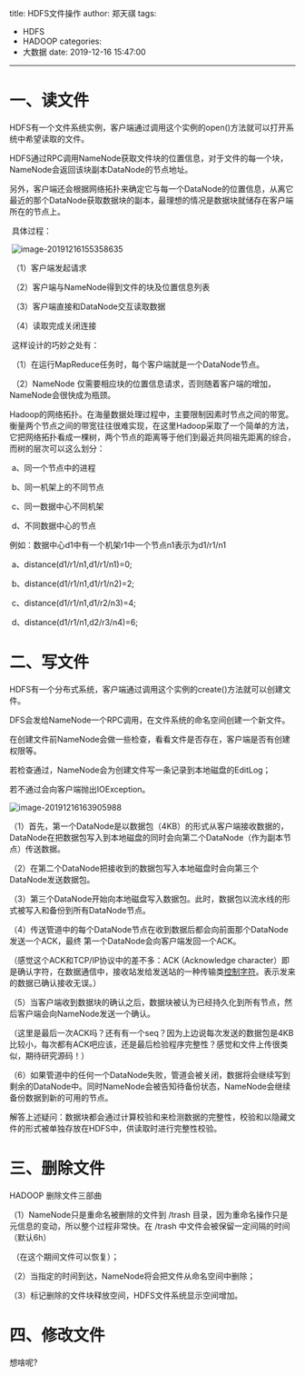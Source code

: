 title: HDFS文件操作
author: 郑天祺
tags:
  - HDFS
  - HADOOP
categories:
  - 大数据
date: 2019-12-16 15:47:00

---

# 	一、读文件

​	HDFS有一个文件系统实例，客户端通过调用这个实例的open()方法就可以打开系统中希望读取的文件。

​	HDFS通过RPC调用NameNode获取文件块的位置信息，对于文件的每一个块，NameNode会返回该块副本DataNode的节点地址。

​	另外，客户端还会根据网络拓扑来确定它与每一个DataNode的位置信息，从离它最近的那个DataNode获取数据块的副本，最理想的情况是数据块就储存在客户端所在的节点上。

​	具体过程：

​	![image-20191216155358635](/img/hdfs-read-file.png)

​	（1）客户端发起请求

​	（2）客户端与NameNode得到文件的块及位置信息列表

​	（3）客户端直接和DataNode交互读取数据

​	（4）读取完成关闭连接

​	这样设计的巧妙之处有：

​	（1）在运行MapReduce任务时，每个客户端就是一个DataNode节点。

​	（2）NameNode 仅需要相应块的位置信息请求，否则随着客户端的增加，NameNode会很快成为瓶颈。

​	Hadoop的网络拓扑。在海量数据处理过程中，主要限制因素时节点之间的带宽。衡量两个节点之间的带宽往往很难实现，在这里Hadoop采取了一个简单的方法，它把网络拓扑看成一棵树，两个节点的距离等于他们到最近共同祖先距离的综合，而树的层次可以这么划分：

​	a、同一个节点中的进程

​	b、同一机架上的不同节点

​	c、同一数据中心不同机架

​	d、不同数据中心的节点

例如：数据中心d1中有一个机架r1中一个节点n1表示为d1/r1/n1

​	a、distance(d1/r1/n1,d1/r1/n1)=0;

​	b、distance(d1/r1/n1,d1/r1/n2)=2;

​	c、distance(d1/r1/n1,d1/r2/n3)=4;

​	d、distance(d1/r1/n1,d2/r3/n4)=6; 

# 二、写文件

HDFS有一个分布式系统，客户端通过调用这个实例的create()方法就可以创建文件。

DFS会发给NameNode一个RPC调用，在文件系统的命名空间创建一个新文件。

在创建文件前NameNode会做一些检查，看看文件是否存在，客户端是否有创建权限等。

若检查通过，NameNode会为创建文件写一条记录到本地磁盘的EditLog；

若不通过会向客户端抛出IOException。

![image-20191216163905988](/img/hdfs-write-file.png)

（1）首先，第一个DataNode是以数据包（4KB）的形式从客户端接收数据的，DataNode在把数据包写入到本地磁盘的同时会向第二个DataNode（作为副本节点）传送数据。

（2）在第二个DataNode把接收到的数据包写入本地磁盘时会向第三个DataNode发送数据包。

（3）第三个DataNode开始向本地磁盘写入数据包。此时，数据包以流水线的形式被写入和备份到所有DataNode节点。

（4）传送管道中的每个DataNode节点在收到数据后都会向前面那个DataNode发送一个ACK，最终 第一个DataNode会向客户端发回一个ACK。

（感觉这个ACK和TCP/IP协议中的差不多：ACK (Acknowledge character）即是确认字符，在数据通信中，接收站发给发送站的一种传输类[控制字符](https://baike.baidu.com/item/控制字符/6913704)。表示发来的数据已确认接收无误。）

（5）当客户端收到数据块的确认之后，数据块被认为已经持久化到所有节点，然后客户端会向NameNode发送一个确认。

（这里是最后一次ACK吗？还有有一个seq？因为上边说每次发送的数据包是4KB比较小，每次都有ACK吧应该，还是最后检验程序完整性？感觉和文件上传很类似，期待研究源码！）

（6）如果管道中的任何一个DataNode失败，管道会被关闭，数据将会继续写到剩余的DataNode中。同时NameNode会被告知待备份状态，NameNode会继续备份数据到新的可用的节点。

解答上述疑问：数据块都会通过计算校验和来检测数据的完整性，校验和以隐藏文件的形式被单独存放在HDFS中，供读取时进行完整性校验。

# 三、删除文件

HADOOP	删除文件三部曲

（1）NameNode只是重命名被删除的文件到 /trash 目录，因为重命名操作只是元信息的变动，所以整个过程非常快。在 /trash 中文件会被保留一定间隔的时间（默认6h）

​	（在这个期间文件可以恢复）；

（2）当指定的时间到达，NameNode将会把文件从命名空间中删除；

（3）标记删除的文件块释放空间，HDFS文件系统显示空间增加。

# 四、修改文件

想啥呢?

